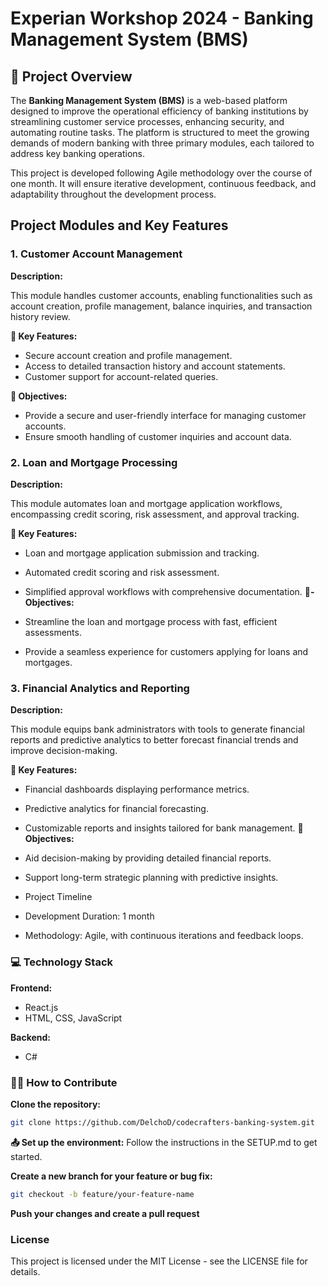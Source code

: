# Experian Workshop 2024 - Banking Management System (BMS)
## :star2: Project Overview
The **Banking Management System (BMS)** is a web-based platform designed to improve the operational efficiency of banking institutions by streamlining customer service processes, enhancing security, and automating routine tasks. The platform is structured to meet the growing demands of modern banking with three primary modules, each tailored to address key banking operations.

This project is developed following Agile methodology over the course of one month. It will ensure iterative development, continuous feedback, and adaptability throughout the development process.

## Project Modules and Key Features
### 1. Customer Account Management
**Description:**

This module handles customer accounts, enabling functionalities such as account creation, profile management, balance inquiries, and transaction history review.

**:key: Key Features:**

- Secure account creation and profile management.
- Access to detailed transaction history and account statements.
- Customer support for account-related queries.
  
**:dart: Objectives:**

- Provide a secure and user-friendly interface for managing customer accounts.
- Ensure smooth handling of customer inquiries and account data.
  
### 2. Loan and Mortgage Processing
**Description:**

This module automates loan and mortgage application workflows, encompassing credit scoring, risk assessment, and approval tracking.

**:key: Key Features:**

- Loan and mortgage application submission and tracking.
- Automated credit scoring and risk assessment.
- Simplified approval workflows with comprehensive documentation.
**:dart:- Objectives:**

- Streamline the loan and mortgage process with fast, efficient assessments.
- Provide a seamless experience for customers applying for loans and mortgages.
### 3. Financial Analytics and Reporting
**Description:**

This module equips bank administrators with tools to generate financial reports and predictive analytics to better forecast financial trends and improve decision-making.

**:key: Key Features:**

- Financial dashboards displaying performance metrics.
- Predictive analytics for financial forecasting.
- Customizable reports and insights tailored for bank management.
**:dart: Objectives:**

- Aid decision-making by providing detailed financial reports.
- Support long-term strategic planning with predictive insights.
- Project Timeline
- Development Duration: 1 month
- Methodology: Agile, with continuous iterations and feedback loops.

### :computer: Technology Stack
**Frontend:**
- React.js
- HTML, CSS, JavaScript
  
**Backend:**
- C#

### :technologist: How to Contribute
**Clone the repository:**

   ```bash
   git clone https://github.com/DelchoD/codecrafters-banking-system.git
   ```


**:outbox_tray: Set up the environment:**
Follow the instructions in the SETUP.md to get started.


**Create a new branch for your feature or bug fix:**
```bash
git checkout -b feature/your-feature-name
```


**Push your changes and create a pull request**


### License
This project is licensed under the MIT License - see the LICENSE file for details.

